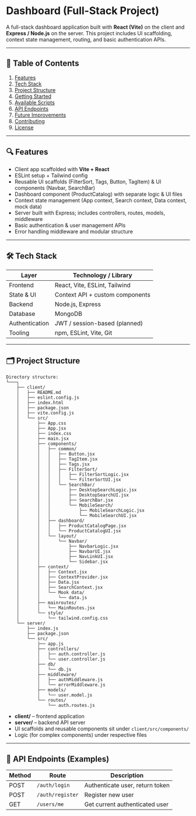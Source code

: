 # Dashboard (Full-Stack Project)

A full-stack dashboard application built with **React (Vite)** on the client and **Express / Node.js** on the server.
This project includes UI scaffolding, context state management, routing, and basic authentication APIs.

---

## 🧩 Table of Contents

1. [Features](#-features)
2. [Tech Stack](#-tech-stack)
3. [Project Structure](#-project-structure)
4. [Getting Started](#-getting-started)
5. [Available Scripts](#-available-scripts)
6. [API Endpoints](#-api-endpoints)
7. [Future Improvements](#-future-improvements)
8. [Contributing](#-contributing)
9. [License](#-license)

---

## 🔍 Features

* Client app scaffolded with **Vite + React**
* ESLint setup + Tailwind config
* Reusable UI scaffolds (FilterSort, Tags, Button, TagItem) & UI components (Navbar, SearchBar)
* Dashboard component (ProductCatalog) with separate logic & UI files
* Context state management (App context, Search context, Data context, mock data)
* Server built with Express; includes controllers, routes, models, middleware
* Basic authentication & user management APIs
* Error handling middleware and modular structure

---

## 🛠 Tech Stack

| Layer          | Technology / Library                       |
| -------------- | ------------------------------------------ |
| Frontend       | React, Vite, ESLint, Tailwind              |
| State & UI     | Context API + custom components            |
| Backend        | Node.js, Express                           |
| Database       | MongoDB |
| Authentication | JWT / session-based (planned)              |
| Tooling        | npm, ESLint, Vite, Git                     |

---

## 🗂 Project Structure

```
Directory structure:
└───┐
    ├── client/
    │   ├── README.md
    │   ├── eslint.config.js
    │   ├── index.html
    │   ├── package.json
    │   ├── vite.config.js
    │   └── src/
    │       ├── App.css
    │       ├── App.jsx
    │       ├── index.css
    │       ├── main.jsx
    │       ├── components/
    │       │   ├── common/
    │       │   │   ├── Button.jsx
    │       │   │   ├── TagItem.jsx
    │       │   │   ├── Tags.jsx
    │       │   │   ├── FilterSort/
    │       │   │   │   ├── FilterSortLogic.jsx
    │       │   │   │   └── FilterSortUI.jsx
    │       │   │   └── SearchBar/
    │       │   │       ├── DesktopSearchLogic.jsx
    │       │   │       ├── DesktopSearchUI.jsx
    │       │   │       ├── SearchBar.jsx
    │       │   │       └── MobileSearch/
    │       │   │           ├── MobileSearchLogic.jsx
    │       │   │           └── MobileSearchUI.jsx
    │       │   ├── dashboard/
    │       │   │   ├── ProductCatalogPage.jsx
    │       │   │   └── ProductCatalogUI.jsx
    │       │   └── layout/
    │       │       └── Navbar/
    │       │           ├── NavbarLogic.jsx
    │       │           ├── NavbarUI.jsx
    │       │           ├── NavLinkUI.jsx
    │       │           └── Sidebar.jsx
    │       ├── context/
    │       │   ├── Context.jsx
    │       │   ├── ContextProvider.jsx
    │       │   ├── Data.jsx
    │       │   ├── SearchContext.jsx
    │       │   └── Mook data/
    │       │       └── data.js
    │       ├── mainroutes/
    │       │   └── MainRoutes.jsx
    │       └── style/
    │           └── tailwind.config.css
    └── server/
        ├── index.js
        ├── package.json
        └── src/
            ├── app.js
            ├── controllers/
            │   ├── auth.controller.js
            │   └── user.controller.js
            ├── db/
            │   └── db.js
            ├── middleware/
            │   ├── authMiddleware.js
            │   └── errorMiddleware.js
            ├── models/
            │   └── user.model.js
            └── routes/
                └── auth.routes.js

```

* **client/** – frontend application
* **server/** – backend API server
* UI scaffolds and reusable components sit under `client/src/components/`
* Logic (for complex components) under respective files

---

## 🔗 API Endpoints (Examples)

| Method   | Route            | Description                     |
| -------- | ---------------- | ------------------------------- |
| POST     | `/auth/login`    | Authenticate user, return token |
| POST     | `/auth/register` | Register new user               |
| GET      | `/users/me`      | Get current authenticated user  |

